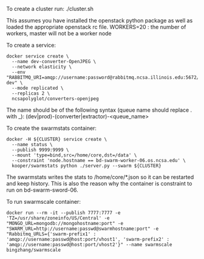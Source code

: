 To create a cluster run:
  ./cluster.sh

This assumes you have installed the openstack python package as well as loaded the appropriate openstack rc file.
WORKERS=20 : the number of workers, master will not be a worker node

To create a service:
```
docker service create \
  --name dev-converter-OpenJPEG \
  --network elasticity \
  --env "RABBITMQ_URI=amqp://username:password@rabbitmq.ncsa.illinois.edu:5672/dap-dev" \
  --mode replicated \
  --replicas 2 \
  ncsapolyglot/converters-openjpeg
```

The name should be of the following syntax (queue name should replace . with _):
(dev|prod)-(converter|extractor)-<queue_name>

To create the swarmstats container:
```
docker -H ${CLUSTER} service create \
  --name status \
  --publish 9999:9999 \
  --mount 'type=bind,src=/home/core,dst=/data' \
  --constraint 'node.hostname == bd-swarm-worker-06.os.ncsa.edu' \
  kooper/swarmstats python ./server.py --swarm ${CLUSTER}
```

The swarmstats writes the stats to /home/core/*.json so it can be restarted and keep history. This is also the
reason why the container is constraint to run on bd-swarm-sword-06.


To run swarmscale container:
```
docker run --rm -it --publish 7777:7777 -e 'TZ=/usr/share/zoneinfo/US/Central' -e "MONGO_URL=mongodb://mongohostname:port" -e "SWARM_URL=http://username:passwd@swarmhostname:port" -e "Rabbitmq_URLS={'swarm-prefix1' : 'amqp://username:passwd@host:port/vhost1', 'swarm-prefix2' : 'amqp://username:passwd@host:port/vhost2'}" --name swarmscale bingzhang/swarmscale
```
